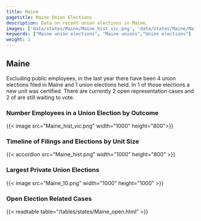 ```yaml
---
title: Maine
pagetitle: Maine Union Elections
description: Data on recent union elections in Maine.
images: ['data/states/Maine/Maine_hist_vic.png', 'data/states/Maine/Maine_hist_size.png', 'data/states/Maine/Maine_10.png']
keywords: ["Maine union elections", "Maine unions","Union elections"]
weight: 1
---
```

##  Maine

Excluding public employees, in the last year there have been 4 union elections filed in Maine and 1 union elections held. In 1 of those elections a new unit was certified. There are currently 2 open representation cases and 2 of are still waiting to vote.

### Number Employees in a Union Election by Outcome
{{< image src="Maine_hist_vic.png" width="1000" height="800">}}

### Timeline of Filings and Elections by Unit Size
{{< accordion src="Maine_hist.png" width="1000" height="800" >}}

### Largest Private Union Elections
{{< image src="Maine_10.png" width="1000" height="1000"  >}}

### Open Election Related Cases
{{< readtable table="/tables/states/Maine_open.html" >}}

